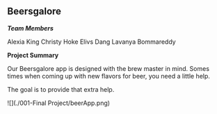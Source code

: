 ## Beersgalore

***Team Members***

Alexia King 
Christy Hoke 
Elivs Dang 
Lavanya Bommareddy 

**Project Summary**

Our Beersgalore app is designed with the brew master in mind. Somes times when coming up with new flavors for beer, you need a little help.

The goal is to provide that extra help.

![](./001-Final Project/beerApp.png)
